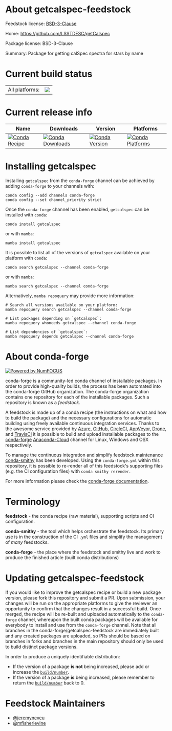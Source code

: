 About getcalspec-feedstock
==========================

Feedstock license: [BSD-3-Clause](https://github.com/conda-forge/getcalspec-feedstock/blob/main/LICENSE.txt)

Home: https://github.com/LSSTDESC/getCalspec

Package license: BSD-3-Clause

Summary: Package for getting calSpec spectra for stars by name

Current build status
====================


<table><tr><td>All platforms:</td>
    <td>
      <a href="https://dev.azure.com/conda-forge/feedstock-builds/_build/latest?definitionId=16476&branchName=main">
        <img src="https://dev.azure.com/conda-forge/feedstock-builds/_apis/build/status/getcalspec-feedstock?branchName=main">
      </a>
    </td>
  </tr>
</table>

Current release info
====================

| Name | Downloads | Version | Platforms |
| --- | --- | --- | --- |
| [![Conda Recipe](https://img.shields.io/badge/recipe-getcalspec-green.svg)](https://anaconda.org/conda-forge/getcalspec) | [![Conda Downloads](https://img.shields.io/conda/dn/conda-forge/getcalspec.svg)](https://anaconda.org/conda-forge/getcalspec) | [![Conda Version](https://img.shields.io/conda/vn/conda-forge/getcalspec.svg)](https://anaconda.org/conda-forge/getcalspec) | [![Conda Platforms](https://img.shields.io/conda/pn/conda-forge/getcalspec.svg)](https://anaconda.org/conda-forge/getcalspec) |

Installing getcalspec
=====================

Installing `getcalspec` from the `conda-forge` channel can be achieved by adding `conda-forge` to your channels with:

```
conda config --add channels conda-forge
conda config --set channel_priority strict
```

Once the `conda-forge` channel has been enabled, `getcalspec` can be installed with `conda`:

```
conda install getcalspec
```

or with `mamba`:

```
mamba install getcalspec
```

It is possible to list all of the versions of `getcalspec` available on your platform with `conda`:

```
conda search getcalspec --channel conda-forge
```

or with `mamba`:

```
mamba search getcalspec --channel conda-forge
```

Alternatively, `mamba repoquery` may provide more information:

```
# Search all versions available on your platform:
mamba repoquery search getcalspec --channel conda-forge

# List packages depending on `getcalspec`:
mamba repoquery whoneeds getcalspec --channel conda-forge

# List dependencies of `getcalspec`:
mamba repoquery depends getcalspec --channel conda-forge
```


About conda-forge
=================

[![Powered by
NumFOCUS](https://img.shields.io/badge/powered%20by-NumFOCUS-orange.svg?style=flat&colorA=E1523D&colorB=007D8A)](https://numfocus.org)

conda-forge is a community-led conda channel of installable packages.
In order to provide high-quality builds, the process has been automated into the
conda-forge GitHub organization. The conda-forge organization contains one repository
for each of the installable packages. Such a repository is known as a *feedstock*.

A feedstock is made up of a conda recipe (the instructions on what and how to build
the package) and the necessary configurations for automatic building using freely
available continuous integration services. Thanks to the awesome service provided by
[Azure](https://azure.microsoft.com/en-us/services/devops/), [GitHub](https://github.com/),
[CircleCI](https://circleci.com/), [AppVeyor](https://www.appveyor.com/),
[Drone](https://cloud.drone.io/welcome), and [TravisCI](https://travis-ci.com/)
it is possible to build and upload installable packages to the
[conda-forge](https://anaconda.org/conda-forge) [Anaconda-Cloud](https://anaconda.org/)
channel for Linux, Windows and OSX respectively.

To manage the continuous integration and simplify feedstock maintenance
[conda-smithy](https://github.com/conda-forge/conda-smithy) has been developed.
Using the ``conda-forge.yml`` within this repository, it is possible to re-render all of
this feedstock's supporting files (e.g. the CI configuration files) with ``conda smithy rerender``.

For more information please check the [conda-forge documentation](https://conda-forge.org/docs/).

Terminology
===========

**feedstock** - the conda recipe (raw material), supporting scripts and CI configuration.

**conda-smithy** - the tool which helps orchestrate the feedstock.
                   Its primary use is in the construction of the CI ``.yml`` files
                   and simplify the management of *many* feedstocks.

**conda-forge** - the place where the feedstock and smithy live and work to
                  produce the finished article (built conda distributions)


Updating getcalspec-feedstock
=============================

If you would like to improve the getcalspec recipe or build a new
package version, please fork this repository and submit a PR. Upon submission,
your changes will be run on the appropriate platforms to give the reviewer an
opportunity to confirm that the changes result in a successful build. Once
merged, the recipe will be re-built and uploaded automatically to the
`conda-forge` channel, whereupon the built conda packages will be available for
everybody to install and use from the `conda-forge` channel.
Note that all branches in the conda-forge/getcalspec-feedstock are
immediately built and any created packages are uploaded, so PRs should be based
on branches in forks and branches in the main repository should only be used to
build distinct package versions.

In order to produce a uniquely identifiable distribution:
 * If the version of a package **is not** being increased, please add or increase
   the [``build/number``](https://docs.conda.io/projects/conda-build/en/latest/resources/define-metadata.html#build-number-and-string).
 * If the version of a package **is** being increased, please remember to return
   the [``build/number``](https://docs.conda.io/projects/conda-build/en/latest/resources/define-metadata.html#build-number-and-string)
   back to 0.

Feedstock Maintainers
=====================

* [@jeremyneveu](https://github.com/jeremyneveu/)
* [@mfisherlevine](https://github.com/mfisherlevine/)

